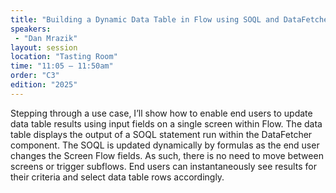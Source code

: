 ```yaml
---
title: "Building a Dynamic Data Table in Flow using SOQL and DataFetcher"
speakers:
 - "Dan Mrazik"
layout: session
location: "Tasting Room"
time: "11:05 — 11:50am"
order: "C3"
edition: "2025"
---
```


Stepping through a use case, I’ll show how to enable end users to update data table results using input fields on a single screen within Flow. The data table displays the output of a SOQL statement run within the DataFetcher component. The SOQL is updated dynamically by formulas as the end user changes the Screen Flow fields. As such, there is no need to move between screens or trigger subflows. End users can instantaneously see results for their criteria and select data table rows accordingly.